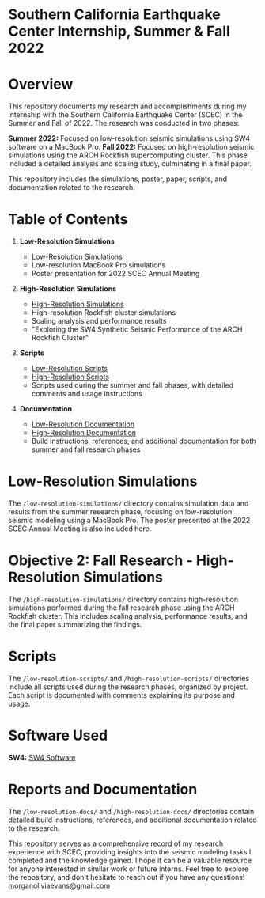 # Southern California Earthquake Center Internship, Summer & Fall 2022

# Overview
This repository documents my research and accomplishments during my internship with the Southern California Earthquake Center (SCEC) in the Summer and Fall of 2022. The research was conducted in two phases:

**Summer 2022:** Focused on low-resolution seismic simulations using SW4 software on a MacBook Pro.
**Fall 2022:** Focused on high-resolution seismic simulations using the ARCH Rockfish supercomputing cluster. This phase included a detailed analysis and scaling study, culminating in a final paper.

This repository includes the simulations, poster, paper, scripts, and documentation related to the research.

# Table of Contents
1. **Low-Resolution Simulations**
   - [Low-Resolution Simulations](low-resolution-simulations/)
   - Low-resolution MacBook Pro simulations
   - Poster presentation for 2022 SCEC Annual Meeting

2. **High-Resolution Simulations**
   - [High-Resolution Simulations](high-resolution-simulations/)
   - High-resolution Rockfish cluster simulations
   - Scaling analysis and performance results
   - "Exploring the SW4 Synthetic Seismic Performance of the ARCH Rockfish Cluster"

3. **Scripts**
   - [Low-Resolution Scripts](low-resolution-scripts/)
   - [High-Resolution Scripts](high-resolution-scripts/)
   - Scripts used during the summer and fall phases, with detailed comments and usage instructions

4. **Documentation**
   - [Low-Resolution Documentation](low-resolution-docs/)
   - [High-Resolution Documentation](high-resolution-docs/)
   - Build instructions, references, and additional documentation for both summer and fall research phases

# Low-Resolution Simulations
The `/low-resolution-simulations/` directory contains simulation data and results from the summer research phase, focusing on low-resolution seismic modeling using a MacBook Pro. The poster presented at the 2022 SCEC Annual Meeting is also included here.

# Objective 2: Fall Research - High-Resolution Simulations
The `/high-resolution-simulations/` directory contains high-resolution simulations performed during the fall research phase using the ARCH Rockfish cluster. This includes scaling analysis, performance results, and the final paper summarizing the findings.

# Scripts
The `/low-resolution-scripts/` and `/high-resolution-scripts/` directories include all scripts used during the research phases, organized by project. Each script is documented with comments explaining its purpose and usage.

# Software Used
**SW4:** [SW4 Software](https://geodynamics.org/cig/software/sw4/)

# Reports and Documentation
The `/low-resolution-docs/` and `/high-resolution-docs/` directories contain detailed build instructions, references, and additional documentation related to the research.

This repository serves as a comprehensive record of my research experience with SCEC, providing insights into the seismic modeling tasks I completed and the knowledge gained. I hope it can be a valuable resource for anyone interested in similar work or future interns. Feel free to explore the repository, and don't hesitate to reach out if you have any questions! [morganoliviaevans@gmail.com](mailto:morganoliviaevans@gmail.com)
